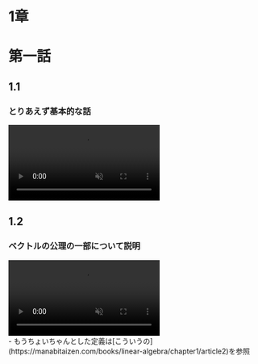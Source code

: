 1章
===
# 第一話
## 1.1
### とりあえず基本的な話
<div><video controls src="https://github.com/user-attachments/assets/a144184f-032c-4b3d-9245-972a6e0dd0ef" muted="true"></video></div>


## 1.2
### ベクトルの公理の一部について説明
<div><video controls src="https://github.com/user-attachments/assets/cf40c602-aec8-4475-b3ca-85f5e5a9b61c" muted="true"></video></div>
- もうちょいちゃんとした定義は[こういうの](https://manabitaizen.com/books/linear-algebra/chapter1/article2)を参照

